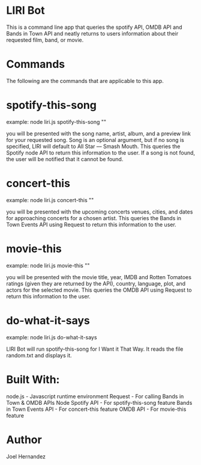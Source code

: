# LIRI Bot

This is a command line app that queries the spotify API, OMDB API and Bands in Town API and neatly returns to users information about their requested film, band, or movie.

# Commands #

The following are the commands that are applicable to this app.

# spotify-this-song

example: node liri.js spotify-this-song "<song>"

you will be presented with the song name, artist, album, and a preview link for your requested song. Song is an optional argument, but if no song is specified, LIRI will default to All Star –– Smash Mouth. This queries the Spotify node API to return this information to the user. If a song is not found, the user will be notified that it cannot be found.



# concert-this

example: node liri.js concert-this "<band>"

you will be presented with the upcoming concerts venues, cities, and dates for approaching concerts for a chosen artist. This queries the Bands in Town Events API using Request to return this information to the user. 


# movie-this

example: node liri.js movie-this "<movie>"

you will be presented with the movie title, year, IMDB and Rotten Tomatoes ratings (given they are returned by the API), country, language, plot, and actors for the selected movie. This queries the OMDB API using Request to return this information to the user. 



# do-what-it-says

example: node liri.js do-what-it-says

LIRI Bot will run spotify-this-song for I Want it That Way. It reads the file random.txt and displays it.



# Built With:
node.js - Javascript runtime environment
Request - For calling Bands in Town & OMDB APIs
Node Spotify API - For spotify-this-song feature
Bands in Town Events API - For concert-this feature
OMDB API - For movie-this feature


# Author
Joel Hernandez
